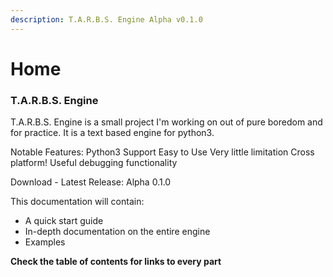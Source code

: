 ```yaml
---
description: T.A.R.B.S. Engine Alpha v0.1.0
---
```


# Home

### T.A.R.B.S. Engine

T.A.R.B.S. Engine is a small project I'm working on out of pure boredom and for practice. It is a text based engine for python3.

Notable Features: Python3 Support Easy to Use Very little limitation Cross platform! Useful debugging functionality

Download - Latest Release: Alpha 0.1.0

This documentation will contain: 

* A quick start guide 
* In-depth documentation on the entire engine 
* Examples

**Check the table of contents for links to every part**

